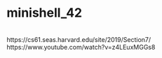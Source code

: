 # minishell_42
<br>
https://cs61.seas.harvard.edu/site/2019/Section7/ 
https://www.youtube.com/watch?v=z4LEuxMGGs8
</br>
